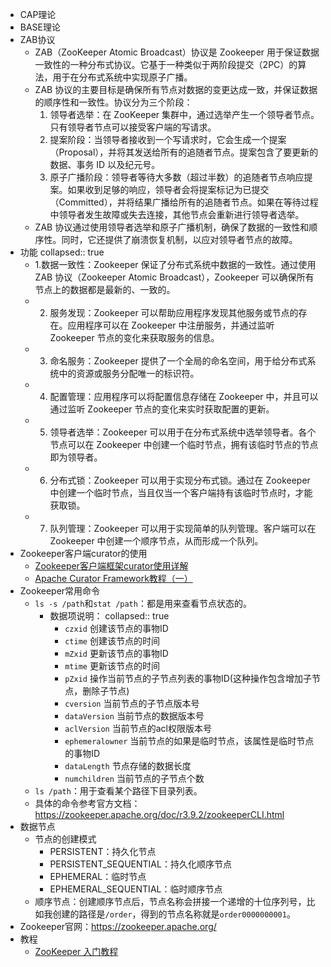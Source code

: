 - CAP理论
- BASE理论
- ZAB协议
	- ZAB（ZooKeeper Atomic Broadcast）协议是 Zookeeper 用于保证数据一致性的一种分布式协议。它基于一种类似于两阶段提交（2PC）的算法，用于在分布式系统中实现原子广播。
	- ZAB 协议的主要目标是确保所有节点对数据的变更达成一致，并保证数据的顺序性和一致性。协议分为三个阶段：
	  	1.	领导者选举：在 ZooKeeper 集群中，通过选举产生一个领导者节点。只有领导者节点可以接受客户端的写请求。
	  	2.	提案阶段：当领导者接收到一个写请求时，它会生成一个提案（Proposal），并将其发送给所有的追随者节点。提案包含了要更新的数据、事务 ID 以及纪元号。
	  	3.	原子广播阶段：领导者等待大多数（超过半数）的追随者节点响应提案。如果收到足够的响应，领导者会将提案标记为已提交（Committed），并将结果广播给所有的追随者节点。如果在等待过程中领导者发生故障或失去连接，其他节点会重新进行领导者选举。
	- ZAB 协议通过使用领导者选举和原子广播机制，确保了数据的一致性和顺序性。同时，它还提供了崩溃恢复机制，以应对领导者节点的故障。
- 功能
  collapsed:: true
	- 1.数据一致性：Zookeeper 保证了分布式系统中数据的一致性。通过使用 ZAB 协议（Zookeeper Atomic Broadcast），Zookeeper 可以确保所有节点上的数据都是最新的、一致的。
	- 2.	服务发现：Zookeeper 可以帮助应用程序发现其他服务或节点的存在。应用程序可以在 Zookeeper 中注册服务，并通过监听 Zookeeper 节点的变化来获取服务的信息。
	- 3.	命名服务：Zookeeper 提供了一个全局的命名空间，用于给分布式系统中的资源或服务分配唯一的标识符。
	- 4.	配置管理：应用程序可以将配置信息存储在 Zookeeper 中，并且可以通过监听 Zookeeper 节点的变化来实时获取配置的更新。
	- 5.	领导者选举：Zookeeper 可以用于在分布式系统中选举领导者。各个节点可以在 Zookeeper 中创建一个临时节点，拥有该临时节点的节点即为领导者。
	- 6.	分布式锁：Zookeeper 可以用于实现分布式锁。通过在 Zookeeper 中创建一个临时节点，当且仅当一个客户端持有该临时节点时，才能获取锁。
	- 7.	队列管理：Zookeeper 可以用于实现简单的队列管理。客户端可以在 Zookeeper 中创建一个顺序节点，从而形成一个队列。
- Zookeeper客户端curator的使用
	- [Zookeeper客户端框架curator使用详解](https://juejin.cn/post/6984742386744164388?searchId=2024032015450699D3B90A54B0C6279D3A)
	- [Apache Curator Framework教程（一）](https://zhuanlan.zhihu.com/p/603185454)
- Zookeeper常用命令
	- `ls -s /path`和`stat /path`：都是用来查看节点状态的。
		- 数据项说明：
		    collapsed:: true
			- `czxid` 创建该节点的事物ID
			- `ctime` 创建该节点的时间
			- `mZxid` 更新该节点的事物ID
			- `mtime` 更新该节点的时间
			- `pZxid` 操作当前节点的子节点列表的事物ID(这种操作包含增加子节点，删除子节点)
			- `cversion` 当前节点的子节点版本号
			- `dataVersion` 当前节点的数据版本号
			- `aclVersion` 当前节点的acl权限版本号
			- `ephemeralowner` 当前节点的如果是临时节点，该属性是临时节点的事物ID
			- `dataLength` 节点存储的数据长度
			- `numchildren` 当前节点的子节点个数
	- `ls /path`：用于查看某个路径下目录列表。
	- 具体的命令参考官方文档：https://zookeeper.apache.org/doc/r3.9.2/zookeeperCLI.html
- 数据节点
	- 节点的创建模式
		- PERSISTENT：持久化节点
		- PERSISTENT_SEQUENTIAL：持久化顺序节点
		- EPHEMERAL：临时节点
		- EPHEMERAL_SEQUENTIAL：临时顺序节点
	- 顺序节点：创建顺序节点后，节点名称会拼接一个递增的十位序列号，比如我创建的路径是`/order`，得到的节点名称就是`order0000000001`。
- Zookeeper官网：https://zookeeper.apache.org/
- 教程
	- [ZooKeeper 入门教程](https://luyuhuang.tech/2021/05/02/zookeeper.html#%E6%95%B0%E6%8D%AE%E5%AD%98%E5%82%A8)